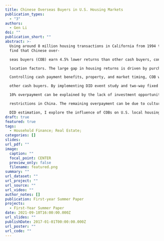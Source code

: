 ```yaml
---
title: Chinese Overseas Buyers in U.S. Housing Markets
publication_types:
  - "3"
authors:
  - Gen Li
doi: ""
publication_short: ""
abstract: >-
  Using around 8 million housing transactions in California from 1994 to 2017, I
  find that Chinese over-

  seas buyers (COB) earn 4.5% lower returns than other cash buyers, controlling for market timing and

  location factors. The large gap in housing returns is driven by purchase prices instead of sale prices.

  Controlling cash payment benefits, property, and market timing, COB will pay 8-12% higher prices than

  other cash buyers. By implementing DID event study and two-way fixed effects DID models, I find that

  10% overpayment can be explained by the lack of investment opportunities arising from home-purchase

  restrictions in China. The remaining overpayment can be due to cultural differences. Combining IV and

  DID estimation, I explore the influence of COBs on U.S. local housing prices.
draft: true
featured: true
tags:
  - Household Finance; Real Estate;
categories: []
slides: 
url_pdf: ""
image:
  caption: ""
  focal_point: CENTER
  preview_only: false
  filename: featured.png
summary: ""
url_dataset: ""
url_project: ""
url_source: ""
url_video: ""
author_notes: []
publication: First-year Summer Paper
projects:
  - First-Year Summer Paper
date: 2021-09-10T16:00:00.000Z
url_slides: ""
publishDate: 2017-01-01T00:00:00.000Z
url_poster: ""
url_code: ""
---
```

